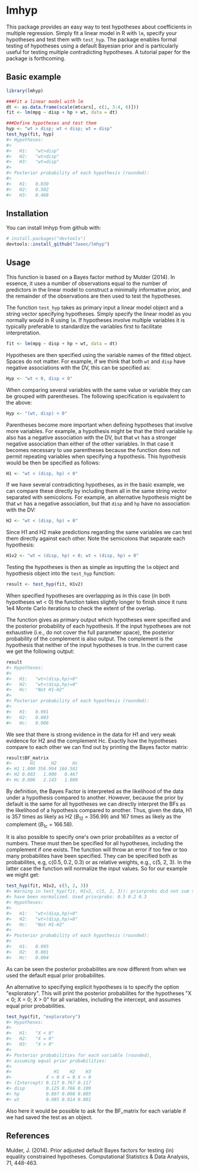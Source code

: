 
<!-- README.md is generated from README.Rmd. Please edit that file -->
lmhyp
=====

This package provides an easy way to test hypotheses about coefficients in multiple regression. Simply fit a linear model in R with `lm`, specify your hypotheses and test them with `test_hyp`. The package enables formal testing of hypotheses using a default Bayesian prior and is particularly useful for testing multiple contradicting hypotheses. A tutorial paper for the package is forthcoming.

Basic example
-------------

``` r
library(lmhyp)

###Fit a linear model with lm
dt <- as.data.frame(scale(mtcars[, c(1, 3:4, 6)]))
fit <- lm(mpg ~ disp + hp + wt, data = dt)

###Define hypotheses and test them
hyp <- "wt > disp; wt < disp; wt = disp"
test_hyp(fit, hyp)
#> Hypotheses:
#> 
#>   H1:   "wt>disp"
#>   H2:   "wt<disp"
#>   H3:   "wt=disp"
#> 
#> Posterior probability of each hypothesis (rounded):
#> 
#>   H1:   0.030
#>   H2:   0.502
#>   H3:   0.468
```

Installation
------------

You can install lmhyp from github with:

``` r
# install.packages("devtools")
devtools::install_github("Jaeoc/lmhyp")
```

Usage
-----

This function is based on a Bayes factor method by Mulder (2014). In essence, it uses a number of observations equal to the number of predictors in the linear model to construct a minimally informative prior, and the remainder of the observations are then used to test the hypotheses.

The function `test_hyp` takes as primary input a linear model object and a string vector specifying hypotheses. Simply specify the linear model as you normally would in R using `lm`. If hypotheses involve multiple variables it is typically preferable to standardize the variables first to facilitate interpretation.

``` r
fit <- lm(mpg ~ disp + hp + wt, data = dt)
```

Hypotheses are then specified using the variable names of the fitted object. Spaces do not matter. For example, if we think that both `wt` and `disp` have negative associations with the DV, this can be specified as:

``` r
Hyp <- "wt < 0, disp < 0"
```

When comparing several variables with the same value or variable they can be grouped with parentheses. The following specification is equivalent to the above:

``` r
Hyp <- "(wt, disp) < 0"
```

Parentheses become more important when defining hypotheses that involve more variables. For example, a hypothesis might be that the third variable `hp` also has a negative association with the DV, but that `wt` has a stronger negative association than either of the other variables. In that case it becomes necessary to use parentheses because the function does not permit repeating variables when specifying a hypothesis. This hypothesis would be then be specified as follows:

``` r
H1 <- "wt < (disp, hp) < 0"
```

If we have several contradicting hypotheses, as in the basic example, we can compare these directly by including them all in the same string vector separated with semicolons. For example, an alternative hypothesis might be that `wt` has a negative association, but that `disp` and `hp` have no association with the DV:

``` r
H2 <- "wt < (disp, hp) = 0"
```

Since H1 and H2 make predictions regarding the same variables we can test them directly against each other. Note the semicolons that separate each hypothesis:

``` r
H1v2 <- "wt < (disp, hp) < 0; wt < (disp, hp) = 0"
```

Testing the hypotheses is then as simple as inputting the `lm` object and hypothesis object into the `test_hyp` function:

``` r
result <- test_hyp(fit, H1v2)
```

When specified hypotheses are overlapping as in this case (in both hypotheses wt &lt; 0) the function takes slightly longer to finish since it runs 1e4 Monte Carlo iterations to check the extent of the overlap.

The function gives as primary output which hypotheses were specified and the posterior probability of each hypothesis. If the input hypotheses are not exhaustive (i.e., do not cover the full parameter space), the posterior probability of the complement is also output. The complement is the hypothesis that neither of the input hypotheses is true. In the current case we get the following output:

``` r
result
#> Hypotheses:
#> 
#>   H1:   "wt<(disp,hp)<0"
#>   H2:   "wt<(disp,hp)=0"
#>   Hc:   "Not H1-H2"
#> 
#> Posterior probability of each hypothesis (rounded):
#> 
#>   H1:   0.991
#>   H2:   0.003
#>   Hc:   0.006
```

We see that there is strong evidence in the data for H1 and very weak evidence for H2 and the complement Hc. Exactly how the hypotheses compare to each other we can find out by printing the Bayes factor matrix:

``` r
result$BF_matrix
#>       H1      H2      Hc
#> H1 1.000 356.994 166.581
#> H2 0.003   1.000   0.467
#> Hc 0.006   2.143   1.000
```

By definition, the Bayes Factor is interpreted as the likelihood of the data under a hypothesis compared to another. However, because the prior by default is the same for all hypotheses we can directly interpret the BFs as the likelihood of a hypothesis compared to another. Thus, given the data, H1 is 357 times as likely as H2 (*B*<sub>12</sub> = 356.99) and 167 times as likely as the complement (*B*<sub>1*c*</sub> = 166.58).

It is also possible to specify one's own prior probabilites as a vector of numbers. These must then be specified for all hypotheses, including the complement if one exists. The function will throw an error if too few or too many probabilites have been specified. They can be specified both as probabilites, e.g, c(0.5, 0.2, 0.3) or as relative weights, e.g., c(5, 2, 3). In the latter case the function will normalize the input values. So for our example we might get:

``` r
test_hyp(fit, H1v2, c(5, 2, 3))
#> Warning in test_hyp(fit, H1v2, c(5, 2, 3)): priorprobs did not sum to 1 and
#> have been normalized. Used priorprobs: 0.5 0.2 0.3
#> Hypotheses:
#> 
#>   H1:   "wt<(disp,hp)<0"
#>   H2:   "wt<(disp,hp)=0"
#>   Hc:   "Not H1-H2"
#> 
#> Posterior probability of each hypothesis (rounded):
#> 
#>   H1:   0.995
#>   H2:   0.001
#>   Hc:   0.004
```

As can be seen the posterior probabilites are now different from when we used the default equal prior probabilites.

An alternative to specifying explicit hypotheses is to specify the option "exploratory". This will print the posterior probabilites for the hypotheses "X &lt; 0; X = 0; X &gt; 0" for all variables, including the intercept, and assumes equal prior probabilities.

``` r
test_hyp(fit, "exploratory")
#> Hypotheses:
#> 
#>   H1:   "X < 0"
#>   H2:   "X = 0"
#>   H3:   "X > 0"
#> 
#> Posterior probabilities for each variable (rounded), 
#> assuming equal prior probabilities:
#> 
#>                H1    H2    H3
#>             X < 0 X = 0 X > 0
#> (Intercept) 0.117 0.767 0.117
#> disp        0.125 0.766 0.109
#> hp          0.897 0.098 0.005
#> wt          0.985 0.014 0.001
```

Also here it would be possible to ask for the BF\_matrix for each variable if we had saved the test as an object.

References
----------

Mulder, J. (2014). Prior adjusted default Bayes factors for testing (in) equality constrained hypotheses. Computational Statistics & Data Analysis, 71, 448-463.
